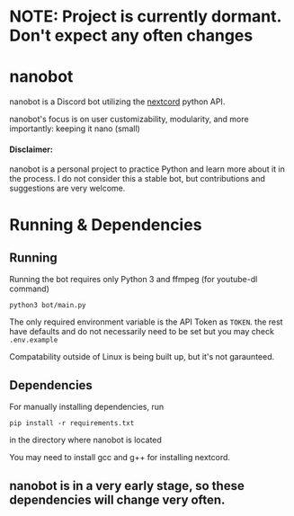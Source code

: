 # NOTE: Project is currently dormant. Don't expect any often changes

# nanobot
nanobot is a Discord bot utilizing the [nextcord](https://github.com/nextcord/nextcord) python API.

nanobot's focus is on user customizability, modularity, and more importantly: keeping it nano (small)


#### Disclaimer:
nanobot is a personal project to practice Python and learn more about it in the process. I do not consider this a stable bot, but contributions and suggestions are very welcome. 


# Running & Dependencies
## Running
Running the bot requires only Python 3 and ffmpeg (for youtube-dl command)
```
python3 bot/main.py
```

The only required environment variable is the API Token as `TOKEN`. the rest have defaults and do not necessarily need to be set but you may check `.env.example` 

Compatability outside of Linux is being built up, but it's not garaunteed.


## Dependencies
For manually installing dependencies, run 
```
pip install -r requirements.txt
```
in the directory where nanobot is located

You may need to install gcc and g++ for installing nextcord.


## nanobot is in a very early stage, so these dependencies will change very often.


